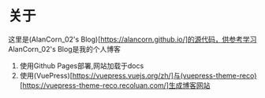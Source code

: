# 关于
这里是(AlanCorn_02's Blog)[https://alancorn.github.io/]的源代码，供参考学习  
AlanCorn_02's Blog是我的个人博客  
1. 使用Github Pages部署,网站加载于docs
2. 使用(VuePress)[https://vuepress.vuejs.org/zh/]与(vuepress-theme-reco)[https://vuepress-theme-reco.recoluan.com/]生成博客网站
